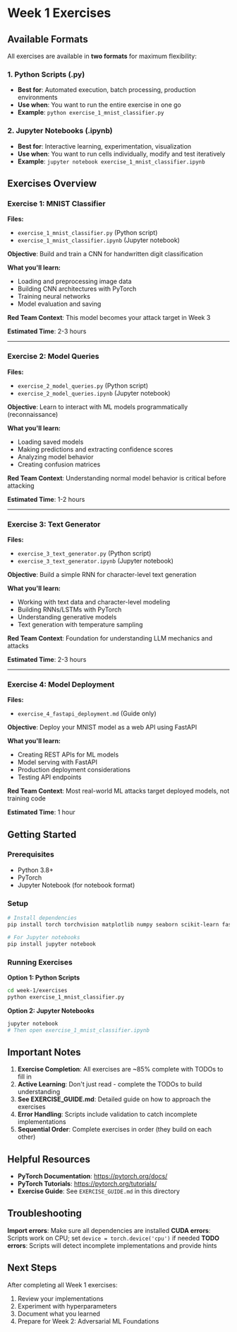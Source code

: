# Week 1 Exercises

## Available Formats

All exercises are available in **two formats** for maximum flexibility:

### 1. Python Scripts (.py)
- **Best for**: Automated execution, batch processing, production environments
- **Use when**: You want to run the entire exercise in one go
- **Example**: `python exercise_1_mnist_classifier.py`

### 2. Jupyter Notebooks (.ipynb)
- **Best for**: Interactive learning, experimentation, visualization
- **Use when**: You want to run cells individually, modify and test iteratively
- **Example**: `jupyter notebook exercise_1_mnist_classifier.ipynb`

## Exercises Overview

### Exercise 1: MNIST Classifier
**Files:**
- `exercise_1_mnist_classifier.py` (Python script)
- `exercise_1_mnist_classifier.ipynb` (Jupyter notebook)

**Objective**: Build and train a CNN for handwritten digit classification

**What you'll learn:**
- Loading and preprocessing image data
- Building CNN architectures with PyTorch
- Training neural networks
- Model evaluation and saving

**Red Team Context**: This model becomes your attack target in Week 3

**Estimated Time**: 2-3 hours

---

### Exercise 2: Model Queries
**Files:**
- `exercise_2_model_queries.py` (Python script)
- `exercise_2_model_queries.ipynb` (Jupyter notebook)

**Objective**: Learn to interact with ML models programmatically (reconnaissance)

**What you'll learn:**
- Loading saved models
- Making predictions and extracting confidence scores
- Analyzing model behavior
- Creating confusion matrices

**Red Team Context**: Understanding normal model behavior is critical before attacking

**Estimated Time**: 1-2 hours

---

### Exercise 3: Text Generator
**Files:**
- `exercise_3_text_generator.py` (Python script)
- `exercise_3_text_generator.ipynb` (Jupyter notebook)

**Objective**: Build a simple RNN for character-level text generation

**What you'll learn:**
- Working with text data and character-level modeling
- Building RNNs/LSTMs with PyTorch
- Understanding generative models
- Text generation with temperature sampling

**Red Team Context**: Foundation for understanding LLM mechanics and attacks

**Estimated Time**: 2-3 hours

---

### Exercise 4: Model Deployment
**Files:**
- `exercise_4_fastapi_deployment.md` (Guide only)

**Objective**: Deploy your MNIST model as a web API using FastAPI

**What you'll learn:**
- Creating REST APIs for ML models
- Model serving with FastAPI
- Production deployment considerations
- Testing API endpoints

**Red Team Context**: Most real-world ML attacks target deployed models, not training code

**Estimated Time**: 1 hour

## Getting Started

### Prerequisites
- Python 3.8+
- PyTorch
- Jupyter Notebook (for notebook format)

### Setup
```bash
# Install dependencies
pip install torch torchvision matplotlib numpy seaborn scikit-learn fastapi uvicorn

# For Jupyter notebooks
pip install jupyter notebook
```

### Running Exercises

**Option 1: Python Scripts**
```bash
cd week-1/exercises
python exercise_1_mnist_classifier.py
```

**Option 2: Jupyter Notebooks**
```bash
jupyter notebook
# Then open exercise_1_mnist_classifier.ipynb
```

## Important Notes

1. **Exercise Completion**: All exercises are ~85% complete with TODOs to fill in
2. **Active Learning**: Don't just read - complete the TODOs to build understanding
3. **See EXERCISE_GUIDE.md**: Detailed guide on how to approach the exercises
4. **Error Handling**: Scripts include validation to catch incomplete implementations
5. **Sequential Order**: Complete exercises in order (they build on each other)

## Helpful Resources

- **PyTorch Documentation**: https://pytorch.org/docs/
- **PyTorch Tutorials**: https://pytorch.org/tutorials/
- **Exercise Guide**: See `EXERCISE_GUIDE.md` in this directory

## Troubleshooting

**Import errors**: Make sure all dependencies are installed
**CUDA errors**: Scripts work on CPU; set `device = torch.device('cpu')` if needed
**TODO errors**: Scripts will detect incomplete implementations and provide hints

## Next Steps

After completing all Week 1 exercises:
1. Review your implementations
2. Experiment with hyperparameters
3. Document what you learned
4. Prepare for Week 2: Adversarial ML Foundations
